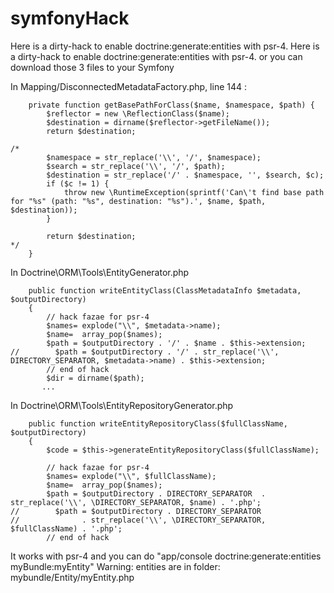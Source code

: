 # symfonyHack
Here is a dirty-hack to enable doctrine:generate:entities with psr-4.
Here is a dirty-hack to enable doctrine:generate:entities with psr-4. or you can download those 3 files to your Symfony

In Mapping/DisconnectedMetadataFactory.php, line 144 :
```
    private function getBasePathForClass($name, $namespace, $path) {
        $reflector = new \ReflectionClass($name);
        $destination = dirname($reflector->getFileName());
        return $destination;

/*
        $namespace = str_replace('\\', '/', $namespace);
        $search = str_replace('\\', '/', $path);
        $destination = str_replace('/' . $namespace, '', $search, $c);
        if ($c != 1) {
            throw new \RuntimeException(sprintf('Can\'t find base path for "%s" (path: "%s", destination: "%s").', $name, $path, $destination));
        }

        return $destination;
*/
    }
```
In Doctrine\ORM\Tools\EntityGenerator.php
```
    public function writeEntityClass(ClassMetadataInfo $metadata, $outputDirectory)
    {
        // hack fazae for psr-4
        $names= explode("\\", $metadata->name);
        $name=  array_pop($names);
        $path = $outputDirectory . '/' . $name . $this->extension;
//        $path = $outputDirectory . '/' . str_replace('\\', DIRECTORY_SEPARATOR, $metadata->name) . $this->extension;
        // end of hack
        $dir = dirname($path);
       ...
```
In Doctrine\ORM\Tools\EntityRepositoryGenerator.php
```
    public function writeEntityRepositoryClass($fullClassName, $outputDirectory)
    {
        $code = $this->generateEntityRepositoryClass($fullClassName);

        // hack fazae for psr-4
        $names= explode("\\", $fullClassName);
        $name=  array_pop($names);
        $path = $outputDirectory . DIRECTORY_SEPARATOR  . str_replace('\\', \DIRECTORY_SEPARATOR, $name) . '.php';
//        $path = $outputDirectory . DIRECTORY_SEPARATOR
//              . str_replace('\\', \DIRECTORY_SEPARATOR, $fullClassName) . '.php';
        // end of hack
```
It works with psr-4 and you can do "app/console doctrine:generate:entities myBundle:myEntity"
Warning: entities are in folder: mybundle/Entity/myEntity.php
